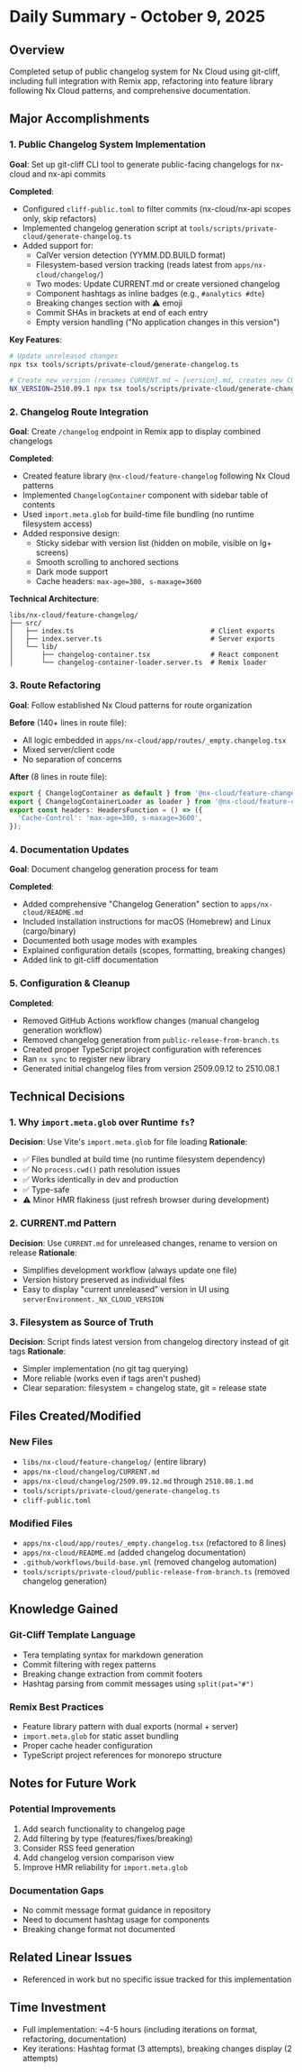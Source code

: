 # Daily Summary - October 9, 2025

## Overview
Completed setup of public changelog system for Nx Cloud using git-cliff, including full integration with Remix app, refactoring into feature library following Nx Cloud patterns, and comprehensive documentation.

## Major Accomplishments

### 1. Public Changelog System Implementation
**Goal**: Set up git-cliff CLI tool to generate public-facing changelogs for nx-cloud and nx-api commits

**Completed**:
- Configured `cliff-public.toml` to filter commits (nx-cloud/nx-api scopes only, skip refactors)
- Implemented changelog generation script at `tools/scripts/private-cloud/generate-changelog.ts`
- Added support for:
  - CalVer version detection (YYMM.DD.BUILD format)
  - Filesystem-based version tracking (reads latest from `apps/nx-cloud/changelog/`)
  - Two modes: Update CURRENT.md or create versioned changelog
  - Component hashtags as inline badges (e.g., `#analytics #dte`)
  - Breaking changes section with ⚠️ emoji
  - Commit SHAs in brackets at end of each entry
  - Empty version handling ("No application changes in this version")

**Key Features**:
```bash
# Update unreleased changes
npx tsx tools/scripts/private-cloud/generate-changelog.ts

# Create new version (renames CURRENT.md → {version}.md, creates new CURRENT.md)
NX_VERSION=2510.09.1 npx tsx tools/scripts/private-cloud/generate-changelog.ts
```

### 2. Changelog Route Integration
**Goal**: Create `/changelog` endpoint in Remix app to display combined changelogs

**Completed**:
- Created feature library `@nx-cloud/feature-changelog` following Nx Cloud patterns
- Implemented `ChangelogContainer` component with sidebar table of contents
- Used `import.meta.glob` for build-time file bundling (no runtime filesystem access)
- Added responsive design:
  - Sticky sidebar with version list (hidden on mobile, visible on lg+ screens)
  - Smooth scrolling to anchored sections
  - Dark mode support
  - Cache headers: `max-age=300, s-maxage=3600`

**Technical Architecture**:
```
libs/nx-cloud/feature-changelog/
├── src/
│   ├── index.ts                                  # Client exports
│   ├── index.server.ts                           # Server exports
│   └── lib/
│       ├── changelog-container.tsx               # React component
│       └── changelog-container-loader.server.ts  # Remix loader
```

### 3. Route Refactoring
**Goal**: Follow established Nx Cloud patterns for route organization

**Before** (140+ lines in route file):
- All logic embedded in `apps/nx-cloud/app/routes/_empty.changelog.tsx`
- Mixed server/client code
- No separation of concerns

**After** (8 lines in route file):
```typescript
export { ChangelogContainer as default } from '@nx-cloud/feature-changelog';
export { ChangelogContainerLoader as loader } from '@nx-cloud/feature-changelog/server';
export const headers: HeadersFunction = () => ({
  'Cache-Control': 'max-age=300, s-maxage=3600',
});
```

### 4. Documentation Updates
**Goal**: Document changelog generation process for team

**Completed**:
- Added comprehensive "Changelog Generation" section to `apps/nx-cloud/README.md`
- Included installation instructions for macOS (Homebrew) and Linux (cargo/binary)
- Documented both usage modes with examples
- Explained configuration details (scopes, formatting, breaking changes)
- Added link to git-cliff documentation

### 5. Configuration & Cleanup
**Completed**:
- Removed GitHub Actions workflow changes (manual changelog generation workflow)
- Removed changelog generation from `public-release-from-branch.ts`
- Created proper TypeScript project configuration with references
- Ran `nx sync` to register new library
- Generated initial changelog files from version 2509.09.12 to 2510.08.1

## Technical Decisions

### 1. Why `import.meta.glob` over Runtime `fs`?
**Decision**: Use Vite's `import.meta.glob` for file loading
**Rationale**:
- ✅ Files bundled at build time (no runtime filesystem dependency)
- ✅ No `process.cwd()` path resolution issues
- ✅ Works identically in dev and production
- ✅ Type-safe
- ⚠️ Minor HMR flakiness (just refresh browser during development)

### 2. CURRENT.md Pattern
**Decision**: Use `CURRENT.md` for unreleased changes, rename to version on release
**Rationale**:
- Simplifies development workflow (always update one file)
- Version history preserved as individual files
- Easy to display "current unreleased" version in UI using `serverEnvironment._NX_CLOUD_VERSION`

### 3. Filesystem as Source of Truth
**Decision**: Script finds latest version from changelog directory instead of git tags
**Rationale**:
- Simpler implementation (no git tag querying)
- More reliable (works even if tags aren't pushed)
- Clear separation: filesystem = changelog state, git = release state

## Files Created/Modified

### New Files
- `libs/nx-cloud/feature-changelog/` (entire library)
- `apps/nx-cloud/changelog/CURRENT.md`
- `apps/nx-cloud/changelog/2509.09.12.md` through `2510.08.1.md`
- `tools/scripts/private-cloud/generate-changelog.ts`
- `cliff-public.toml`

### Modified Files
- `apps/nx-cloud/app/routes/_empty.changelog.tsx` (refactored to 8 lines)
- `apps/nx-cloud/README.md` (added changelog documentation)
- `.github/workflows/build-base.yml` (removed changelog automation)
- `tools/scripts/private-cloud/public-release-from-branch.ts` (removed changelog generation)

## Knowledge Gained

### Git-Cliff Template Language
- Tera templating syntax for markdown generation
- Commit filtering with regex patterns
- Breaking change extraction from commit footers
- Hashtag parsing from commit messages using `split(pat="#")`

### Remix Best Practices
- Feature library pattern with dual exports (normal + server)
- `import.meta.glob` for static asset bundling
- Proper cache header configuration
- TypeScript project references for monorepo structure

## Notes for Future Work

### Potential Improvements
1. Add search functionality to changelog page
2. Add filtering by type (features/fixes/breaking)
3. Consider RSS feed generation
4. Add changelog version comparison view
5. Improve HMR reliability for `import.meta.glob`

### Documentation Gaps
- No commit message format guidance in repository
- Need to document hashtag usage for components
- Breaking change format not documented

## Related Linear Issues
- Referenced in work but no specific issue tracked for this implementation

## Time Investment
- Full implementation: ~4-5 hours (including iterations on format, refactoring, documentation)
- Key iterations: Hashtag format (3 attempts), breaking changes display (2 attempts)
